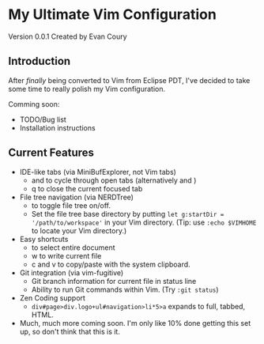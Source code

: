 My Ultimate Vim Configuration
=============================
Version 0.0.1 Created by Evan Coury

Introduction
------------
After _finally_ being converted to Vim from Eclipse PDT, I've decided to take
some time to really polish my Vim configuration. 

Comming soon:

* TODO/Bug list
* Installation instructions

Current Features
----------------
* IDE-like tabs (via MiniBufExplorer, not Vim tabs)
    * <C-TAB> and <C-S-TAB> to cycle through open tabs (alternatively <C-p> and
      <C-n>)
    * <leader>q to close the current focused tab
* File tree navigation (via NERDTree)
    * <F6> to toggle file tree on/off.
    * Set the file tree base directory by putting `let g:startDir = '/path/to/workspace'` 
      in your Vim directory. (Tip: use `:echo $VIMHOME` to locate your Vim directory.)
* Easy shortcuts
    * <C-a> to select entire document
    * <leader>w to write current file
    * <leader>c and <leader>v to copy/paste with the system clipboard.
* Git integration (via vim-fugitive)
    * Git branch information for current file in status line
    * Ability to run Git commands within Vim. (Try `:git status`)
* Zen Coding support
    * `div#page>div.logo+ul#navigation>li*5>a`<C-e> expands to full, tabbed, HTML.
* Much, much more coming soon. I'm only like 10% done getting this set up, so
  don't think that this is it.

